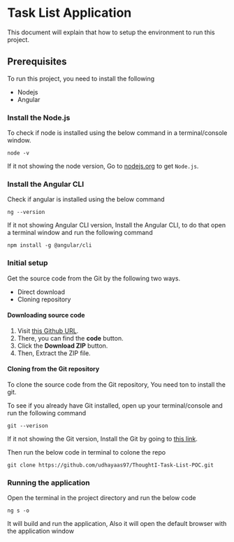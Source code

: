 # Task List Application

This document will explain that how to setup the environment to run this project.
## Prerequisites

To run this project, you need to install the following

- Nodejs
- Angular

### Install the Node.js

To check if node is installed using the below command in a terminal/console window.

```
node -v
```

If it not showing the node version, Go to [nodejs.org](https://nodejs.org/) to get `Node.js`.

### Install the Angular CLI

Check if angular is installed using the below command

```
ng --version
```

If it not showing Angular CLI version, Install the Angular CLI, to do that open a terminal window and run the following command

```
npm install -g @angular/cli
```

### Initial setup

Get the source code from the Git by the following two ways.

- Direct download
- Cloning repository

#### Downloading source code

1. Visit [this Github URL](https://github.com/udhayaas97/ThoughtI-Task-List-POC).
2. There, you can find the **code** button.
3. Click the **Download ZIP** button.
4. Then, Extract the ZIP file.

#### Cloning from the Git repository

To clone the source code from the Git repository, You need ton to install the git.

To see if you already have Git installed, open up your terminal/console and run the following command

```
git --verison
```

If it not showing the Git version, Install the Git by going to [this link](https://git-scm.com/book/en/v2/Getting-Started-Installing-Git).

Then run the below code in terminal to colone the repo

```
git clone https://github.com/udhayaas97/ThoughtI-Task-List-POC.git

```

### Running the application

Open the terminal in the project directory and run the below code

```
ng s -o
```

It will build and run the application, Also it will open the default browser with the application window
